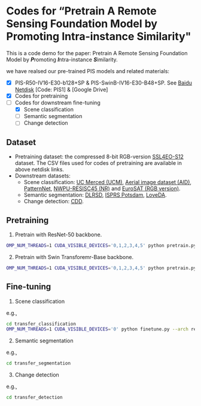# Codes for “Pretrain A Remote Sensing Foundation Model by **P**romoting **I**ntra-instance **S**imilarity"

This is a code demo for the paper: Pretrain A Remote Sensing Foundation Model by ***P***romoting ***I***ntra-instance ***S***imilarity.

we have realsed our pre-trained PIS models and related materials:
- [x] PIS-R50-IV16-E30-b128+SP & PIS-SwinB-IV16-E30-B48+SP. See [Baidu Netdisk](https://pan.baidu.com/s/1WUPQCI727LNKusoLJ8Xbuw) [Code: PIS1] & [Google Drive]
- [x] Codes for pretraining
- [ ] Codes for downstream fine-tuning
  - [x] Scene classification
  - [ ] Semantic segmentation
  - [ ] Change detection
     
## Dataset
- Pretraining dataset: the compressed 8-bit RGB-version [SSL4EO-S12](https://mediatum.ub.tum.de/1702379) dataset. The CSV files used for codes of pretraining are available in above netdisk links.
- Downstream datasets:
  - Scene classification: [UC Merced (UCM)](http://weegee.vision.ucmerced.edu/datasets/landuse.html), [Aerial image dataset (AID)](https://captain-whu.github.io/AID/), [PatternNet](https://sites.google.com/view/zhouwx/dataset), [NWPU-RESISC45 (NR)](https://gcheng-nwpu.github.io/#Datasets) and [EuroSAT (RGB version)](https://github.com/phelber/eurosat).
  - Semantic segmentation: [DLRSD](https://sites.google.com/view/zhouwx/dataset#h.p_hQS2jYeaFpV0), [ISPRS Potsdam](https://www2.isprs.org/commissions/comm2/wg4/benchmark/2d-sem-label-potsdam/), [LoveDA](https://doi.org/10.5281/zenodo.5706578).
  - Change detection: [CDD](https://gitlab.citius.usc.es/hiperespectral/ChangeDetectionDataset).
 
## Pretraining
1. Pretrain with ResNet-50 backbone.

```bash
OMP_NUM_THREADS=1 CUDA_VISIBLE_DEVICES='0,1,2,3,4,5' python pretrain.py --arch resnet50 --bs 128 --lr 0.3 --epoch 30 --data SSL4EO_RGB_MIX --num_var 16 --tcr 1 --var_sim 400
```

2. Pretrain with Swin Transforemr-Base backbone.

```bash
OMP_NUM_THREADS=1 CUDA_VISIBLE_DEVICES='0,1,2,3,4,5' python pretrain.py --arch swin_b --bs 48 --lr 3e-4 --epoch 30 --data SSL4EO_RGB_MIX --num_var 16 --tcr 4 --var_sim 200
```

## Fine-tuning
1. Scene classification

e.g.,
```bash
cd transfer_classification
OMP_NUM_THREADS=1 CUDA_VISIBLE_DEVICES='0' python finetune.py --arch resnet50 --bs 12 --lr 5e-4 --epoch 100 --data ucm --num_var 16 --num_sampels 5 --model_path <your pretrained model path>
```

2. Semantic segmentation

e.g.,
```bash
cd transfer_segmentation
```

3. Change detection

e.g.,
```bash
cd transfer_detection
```
